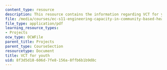 ```yaml
---
content_type: resource
description: This resource contains the information regarding VCT for youth.
file: /media/courses/ec-s11-engineering-capacity-in-community-based-healthcare-fall-2005/8f3d5d18606d7fe8156a8ffb6b1b9d8c_MITEC_S11F05_kafue_vct.pdf
file_type: application/pdf
learning_resource_types:
- Projects
ocw_type: OCWFile
parent_title: Projects
parent_type: CourseSection
resourcetype: Document
title: VCT for youth
uid: 8f3d5d18-606d-7fe8-156a-8ffb6b1b9d8c
---
```

